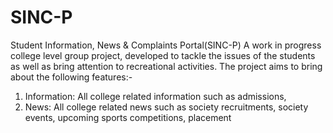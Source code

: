 # SINC-P
Student Information, News &amp; Complaints Portal(SINC-P)
A work in progress college level group project, developed to tackle the issues of the students as well as bring attention to recreational activities.
The project aims to bring about the following features:-
1. Information: All college related information such as admissions,
2. News: All college related news such as society recruitments, society events, upcoming sports competitions, placement 
